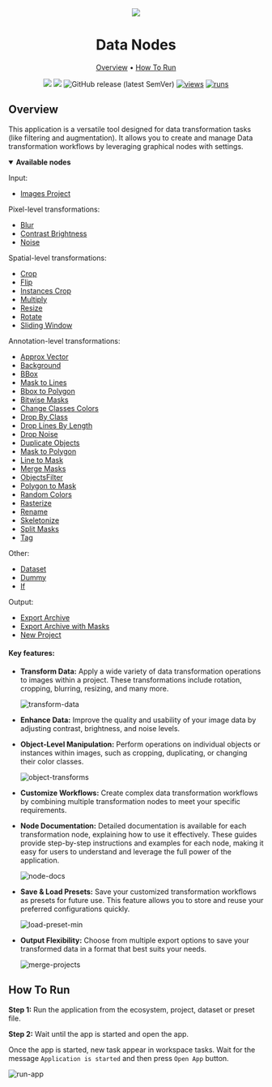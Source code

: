 <div align="center" markdown>

<img src="https://github.com/supervisely-ecosystem/data-nodes/assets/48913536/73838fba-d57b-4405-9db5-80e3514f9983"/>

# Data Nodes
  
<p align="center">
  <a href="#Overview">Overview</a> •
  <a href="#How-To-Run">How To Run</a>
</p>

[![](https://img.shields.io/badge/supervisely-ecosystem-brightgreen)](https://ecosystem.supervisely.com/apps/supervisely-ecosystem/data-nodes)
[![](https://img.shields.io/badge/slack-chat-green.svg?logo=slack)](https://supervisely.com/slack)
![GitHub release (latest SemVer)](https://img.shields.io/github/v/release/supervisely-ecosystem/data-nodes)
[![views](https://app.supervise.ly/img/badges/views/supervisely-ecosystem/data-nodes.png)](https://supervisely.com)
[![runs](https://app.supervise.ly/img/badges/runs/supervisely-ecosystem/data-nodes.png)](https://supervisely.com)

</div>

## Overview

This application is a versatile tool designed for data transformation tasks (like filtering and augmentation). It allows you to create and manage Data transformation workflows by leveraging graphical nodes with settings.

<details open>
<summary><b>Available nodes</b></summary>

Input:

- [Images Project](/src/ui/dtl/actions/data/README.md#images-project)

Pixel-level transformations:

- [Blur](/src/ui/dtl/actions/blur/README.md#blur)
- [Contrast Brightness](/src/ui/dtl/actions/contrast_brightness/README.md#contrast-and-brightness)
- [Noise](/src/ui/dtl/actions/noise/README.md#noise)

Spatial-level transformations:

- [Crop](/src/ui/dtl/actions/crop/README.md#crop)
- [Flip](/src/ui/dtl/actions/flip/README.md#flip)
- [Instances Crop](/src/ui/dtl/actions/instances_crop/README.md#instances-crop)
- [Multiply](/src/ui/dtl/actions/multiply/README.md#multiply)
- [Resize](/src/ui/dtl/actions/resize/README.md#resize)
- [Rotate](/src/ui/dtl/actions/rotate/README.md#rotate)
- [Sliding Window](/src/ui/dtl/actions/sliding_window/README.md#sliding-window)

Annotation-level transformations:

- [Approx Vector](/src/ui/dtl/actions/approx_vector/README.md#approx-vector)
- [Background](/src/ui/dtl/actions/background/README.md#background)
- [BBox](/src/ui/dtl/actions/bbox/README.md#bounding-box)
- [Mask to Lines](/src/ui/dtl/actions/bitmap2lines/README.md#mask-to-lines)
- [Bbox to Polygon](/src/ui/dtl/actions/bbox2poly/README.md#bbox-to-polygon)
- [Bitwise Masks](/src/ui/dtl/actions/bitwise_masks/README.md#bitwise-masks)
- [Change Classes Colors](/src/ui/dtl/actions/color_class/README.md#change-classes-colors)
- [Drop By Class](/src/ui/dtl/actions/drop_obj_by_class/README.md#drop-by-class)
- [Drop Lines By Length](/src/ui/dtl/actions/drop_lines_by_length/README.md#drop-lines-by-length)
- [Drop Noise](/src/ui/dtl/actions/drop_noise/README.md#drop-noise)
- [Duplicate Objects](/src/ui/dtl/actions/duplicate_objects/README.md#duplicate-objects)
- [Mask to Polygon](/src/ui/dtl/actions/find_contours/README.md#mask-to-polygon)
- [Line to Mask](/src/ui/dtl/actions/line2bitmap/README.md#line-to-mask)
- [Merge Masks](/src/ui/dtl/actions/merge_bitmaps/README.md#merge-masks)
- [ObjectsFilter](/src/ui/dtl/actions/objects_filter/README.md#objects-filter)
- [Polygon to Mask](/src/ui/dtl/actions/poly2bitmap/README.md#polygon-to-mask)
- [Random Colors](/src/ui/dtl/actions/random_color/README.md#random_color)
- [Rasterize](/src/ui/dtl/actions/rasterize/README.md#rasterize)
- [Rename](/src/ui/dtl/actions/rename/README.md#rename)
- [Skeletonize](/src/ui/dtl/actions/skeletonize/README.md#skeletonize)
- [Split Masks](/src/ui/dtl/actions/split_masks/README.md#split-masks)
- [Tag](/src/ui/dtl/actions/tag/README.md#tag)

Other:

- [Dataset](/src/ui/dtl/actions/dataset/README.md#dataset)
- [Dummy](/src/ui/dtl/actions/dummy/README.md#dummy)
- [If](/src/ui/dtl/actions/if_action/README.md#if-action)

Output:

- [Export Archive](/src/ui/dtl/actions/save/README.md#export-archive)
- [Export Archive with Masks](/src/ui/dtl/actions/save_masks/README.md#export-archive-with-masks)
- [New Project](/src/ui/dtl/actions/supervisely/README.md#new-project)

</details>

#### Key features:

- **Transform Data:** Apply a wide variety of data transformation operations to images within a project. These transformations include rotation, cropping, blurring, resizing, and many more.

  ![transform-data](https://github.com/supervisely-ecosystem/data-nodes/assets/48913536/6b1fb925-1961-44cc-be6c-2777294f7f06)

- **Enhance Data:** Improve the quality and usability of your image data by adjusting contrast, brightness, and noise levels.

- **Object-Level Manipulation:** Perform operations on individual objects or instances within images, such as cropping, duplicating, or changing their color classes.

  ![object-transforms](https://github.com/supervisely-ecosystem/data-nodes/assets/48913536/b16b6767-403b-49f4-be9e-6aa0dcbb0c2d)

- **Customize Workflows:** Create complex data transformation workflows by combining multiple transformation nodes to meet your specific requirements.

- **Node Documentation:** Detailed documentation is available for each transformation node, explaining how to use it effectively. These guides provide step-by-step instructions and examples for each node, making it easy for users to understand and leverage the full power of the application.

  ![node-docs](https://github.com/supervisely-ecosystem/data-nodes/assets/48913536/91c82b09-4ea4-444a-9819-f2dbf5d28f2b)

- **Save & Load Presets:** Save your customized transformation workflows as presets for future use. This feature allows you to store and reuse your preferred configurations quickly.

  ![load-preset-min](https://github.com/supervisely-ecosystem/data-nodes/assets/48913536/c3a262fb-41c8-4116-8efd-beaadcd8f62b)

- **Output Flexibility:** Choose from multiple export options to save your transformed data in a format that best suits your needs.

  ![merge-projects](https://github.com/supervisely-ecosystem/data-nodes/assets/48913536/17fd2b98-66ed-496c-a2b5-f8a43b0d3910)

## How To Run

**Step 1:** Run the application from the ecosystem, project, dataset or preset file.

**Step 2:** Wait until the app is started and open the app.

Once the app is started, new task appear in workspace tasks. Wait for the message `Application is started` and then press `Open App` button.

![run-app](https://github.com/supervisely-ecosystem/data-nodes/assets/48913536/c3fee897-9aac-4f1b-be8b-893df3839202)
